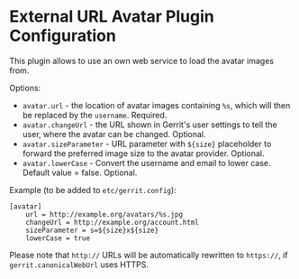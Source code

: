 External URL Avatar Plugin Configuration
=========================

This plugin allows to use an own web service to load the avatar images from.

Options:

* `avatar.url` - the location of avatar images containing `%s`, which will then be replaced by the `username`. Required.
* `avatar.changeUrl` - the URL shown in Gerrit's user settings to tell the user, where the avatar can be changed. Optional.
* `avatar.sizeParameter` - URL parameter with `${size}` placeholder to
  forward the preferred image size to the avatar provider. Optional.
* `avatar.lowerCase`  - Convert the username and email to lower case.
  Default value = false. Optional.

Example (to be added to `etc/gerrit.config`):

    [avatar]
        url = http://example.org/avatars/%s.jpg
        changeUrl = http://example.org/account.html
        sizeParameter = s=${size}x${size}
        lowerCase = true

Please note that `http://` URLs will be automatically rewritten to `https://`, if `gerrit.canonicalWebUrl` uses HTTPS.
